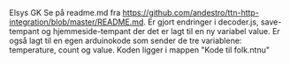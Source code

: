 Elsys GK
Se på readme.md fra https://github.com/andestro/ttn-http-integration/blob/master/README.md.
Er gjort endringer i decoder.js, save-tempant og hjemmeside-tempant der det er lagt til en ny variabel value.
Er også lagt til en egen arduinokode som sender de tre variablene: temperature, count og value.
Koden ligger i mappen "Kode til folk.ntnu"